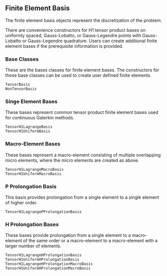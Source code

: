 ## Finite Element Basis

The finite element basis objects represent the discretization of the problem.

There are convenience constructors for H1 tensor product bases on uniformly spaced, Gauss-Lobatto, or Gauss-Legendre points with Gauss-Lobatto or Gauss-Legendre quadrature.
Users can create additional finite element bases if the prerequisite information is provided.

### Base Classes

These are the bases classes for finite element bases.
The constructors for these base classes can be used to create user defined finite elements. 

```@docs
TensorBasis
NonTensorBasis
```

### Singe Element Bases

These bases represent common tensor product finite element bases used for continuous Galerkin methods.

```@docs
TensorH1LagrangeBasis
TensorH1UniformBasis
```

### Macro-Element Bases

These bases represent a macro-element consisting of multiple overlapping micro elements, where the micro elements are created as above.

```@docs
TensorH1LagrangeMacroBasis
TensorH1UniformMacroBasis
```

### P Prolongation Basis

This basis provides prolongation from a single element to a single element of higher order.

```@docs
TensorH1LagrangePProlongationBasis
```

### H Prolongation Bases

These bases provide prolongation from a single element to a macro-element of the same order or a macro-element to a macro-element with a larger number of elements.

```@docs
TensorH1LagrangeHProlongationBasis
TensorH1UniformHProlongationBasis
TensorH1LagrangeHProlongationMacroBasis
TensorH1UniformHProlongationMacroBasis
```